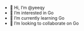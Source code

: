 - 👋 Hi, I’m @yeeqy
- 👀 I’m interested in Go
- 🌱 I’m currently learning Go
- 💞️ I’m looking to collaborate on Go

<!---
yeeqy/yeeqy is a ✨ special ✨ repository because its `README.md` (this file) appears on your GitHub profile.
You can click the Preview link to take a look at your changes.
--->
